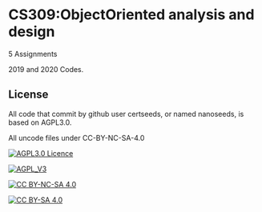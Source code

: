 <!--
 * @Github: https://github.com/Certseeds/CS309-OOAD
 * @Organization: SUSTech
 * @Author: nanoseeds
 * @Date: 2020-10-28 19:16:52
 * @LastEditors: nanoseeds
 * @LastEditTime: 2020-10-28 19:23:07
 * @License: CC-BY-NC-SA_V4_0 or any later version 
 -->

# CS309:ObjectOriented analysis and design

5 Assignments

2019 and 2020 Codes.

## License

All code that commit by github user certseeds, or named nanoseeds, is based on AGPL3.0.

All uncode files under CC-BY-NC-SA-4.0 

[![AGPL3.0 Licence](https://img.shields.io/badge/License-AGPL_V3-orange)][agpl_3_0]

[![AGPL_V3](https://www.gnu.org/graphics/agplv3-with-text-162x68.png)][agpl_3_0]

[![CC BY-NC-SA 4.0](https://img.shields.io/badge/License-CC%20BY--NC--SA%204.0-orange)][cc_by_nc_sa_4_0]

[![CC BY-SA 4.0][cc_by_nc_sa_4_0_image]][cc_by_nc_sa_4_0]

[cc_by_nc_sa_4_0]: https://creativecommons.org/licenses/by-nc-sa/4.0/

[cc_by_nc_sa_4_0_image]: https://licensebuttons.net/l/by-nc-sa/4.0/88x31.png

[agpl_3_0]: https://opensource.org/licenses/AGPL-3.0